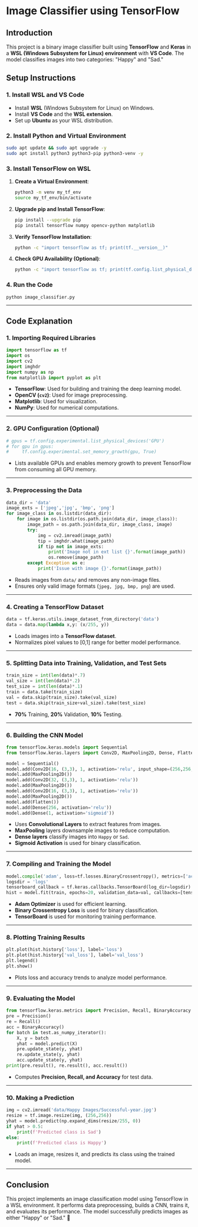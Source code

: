 # Image Classifier using TensorFlow

## Introduction
This project is a binary image classifier built using **TensorFlow** and **Keras** in a **WSL (Windows Subsystem for Linux) environment** with **VS Code**. The model classifies images into two categories: "Happy" and "Sad." 

## Setup Instructions
### 1. Install WSL and VS Code
- Install **WSL** (Windows Subsystem for Linux) on Windows.
- Install **VS Code** and the **WSL extension**.
- Set up **Ubuntu** as your WSL distribution.

### 2. Install Python and Virtual Environment
```bash
sudo apt update && sudo apt upgrade -y
sudo apt install python3 python3-pip python3-venv -y
```

### 3. Install TensorFlow on WSL
1. **Create a Virtual Environment**:
   ```bash
   python3 -m venv my_tf_env
   source my_tf_env/bin/activate
   ```
2. **Upgrade pip and Install TensorFlow**:
   ```bash
   pip install --upgrade pip
   pip install tensorflow numpy opencv-python matplotlib
   ```
3. **Verify TensorFlow Installation**:
   ```bash
   python -c "import tensorflow as tf; print(tf.__version__)"
   ```
4. **Check GPU Availability (Optional)**:
   ```bash
   python -c "import tensorflow as tf; print(tf.config.list_physical_devices('GPU'))"
   ```

### 4. Run the Code
```bash
python image_classifier.py
```

---

## Code Explanation

### 1. **Importing Required Libraries**
```python
import tensorflow as tf
import os 
import cv2
import imghdr
import numpy as np
from matplotlib import pyplot as plt
```
- **TensorFlow**: Used for building and training the deep learning model.
- **OpenCV (`cv2`)**: Used for image preprocessing.
- **Matplotlib**: Used for visualization.
- **NumPy**: Used for numerical computations.

---

### 2. **GPU Configuration (Optional)**
```python
# gpus = tf.config.experimental.list_physical_devices('GPU')
# for gpu in gpus: 
#     tf.config.experimental.set_memory_growth(gpu, True)
```
- Lists available GPUs and enables memory growth to prevent TensorFlow from consuming all GPU memory.

---

### 3. **Preprocessing the Data**
```python
data_dir = 'data' 
image_exts = ['jpeg','jpg', 'bmp', 'png']
for image_class in os.listdir(data_dir): 
    for image in os.listdir(os.path.join(data_dir, image_class)):
        image_path = os.path.join(data_dir, image_class, image)
        try: 
            img = cv2.imread(image_path)
            tip = imghdr.what(image_path)
            if tip not in image_exts: 
                print('Image not in ext list {}'.format(image_path))
                os.remove(image_path)
        except Exception as e: 
            print('Issue with image {}'.format(image_path))
```
- Reads images from `data/` and removes any non-image files.
- Ensures only valid image formats (`jpeg, jpg, bmp, png`) are used.

---

### 4. **Creating a TensorFlow Dataset**
```python
data = tf.keras.utils.image_dataset_from_directory('data')
data = data.map(lambda x,y: (x/255, y))
```
- Loads images into a **TensorFlow dataset**.
- Normalizes pixel values to [0,1] range for better model performance.

---

### 5. **Splitting Data into Training, Validation, and Test Sets**
```python
train_size = int(len(data)*.7)
val_size = int(len(data)*.2)
test_size = int(len(data)*.1)
train = data.take(train_size)
val = data.skip(train_size).take(val_size)
test = data.skip(train_size+val_size).take(test_size)
```
- **70%** Training, **20%** Validation, **10%** Testing.

---

### 6. **Building the CNN Model**
```python
from tensorflow.keras.models import Sequential
from tensorflow.keras.layers import Conv2D, MaxPooling2D, Dense, Flatten, Dropout

model = Sequential()
model.add(Conv2D(16, (3,3), 1, activation='relu', input_shape=(256,256,3)))
model.add(MaxPooling2D())
model.add(Conv2D(32, (3,3), 1, activation='relu'))
model.add(MaxPooling2D())
model.add(Conv2D(16, (3,3), 1, activation='relu'))
model.add(MaxPooling2D())
model.add(Flatten())
model.add(Dense(256, activation='relu'))
model.add(Dense(1, activation='sigmoid'))
```
- Uses **Convolutional Layers** to extract features from images.
- **MaxPooling** layers downsample images to reduce computation.
- **Dense layers** classify images into `Happy` or `Sad`.
- **Sigmoid Activation** is used for binary classification.

---

### 7. **Compiling and Training the Model**
```python
model.compile('adam', loss=tf.losses.BinaryCrossentropy(), metrics=['accuracy'])
logsdir = 'logs'
tensorboard_callback = tf.keras.callbacks.TensorBoard(log_dir=logsdir)
hist = model.fit(train, epochs=20, validation_data=val, callbacks=[tensorboard_callback])
```
- **Adam Optimizer** is used for efficient learning.
- **Binary Crossentropy Loss** is used for binary classification.
- **TensorBoard** is used for monitoring training performance.

---

### 8. **Plotting Training Results**
```python
plt.plot(hist.history['loss'], label='loss')
plt.plot(hist.history['val_loss'], label='val_loss')
plt.legend()
plt.show()
```
- Plots loss and accuracy trends to analyze model performance.

---

### 9. **Evaluating the Model**
```python
from tensorflow.keras.metrics import Precision, Recall, BinaryAccuracy
pre = Precision()
re = Recall()
acc = BinaryAccuracy()
for batch in test.as_numpy_iterator(): 
    X, y = batch
    yhat = model.predict(X)
    pre.update_state(y, yhat)
    re.update_state(y, yhat)
    acc.update_state(y, yhat)
print(pre.result(), re.result(), acc.result())
```
- Computes **Precision, Recall, and Accuracy** for test data.

---

### 10. **Making a Prediction**
```python
img = cv2.imread('data/Happy Images/Successful-year.jpg')
resize = tf.image.resize(img, (256,256))
yhat = model.predict(np.expand_dims(resize/255, 0))
if yhat > 0.5: 
    print(f'Predicted class is Sad')
else:
    print(f'Predicted class is Happy')
```
- Loads an image, resizes it, and predicts its class using the trained model.

---

## **Conclusion**
This project implements an image classification model using TensorFlow in a WSL environment. It performs data preprocessing, builds a CNN, trains it, and evaluates its performance. The model successfully predicts images as either "Happy" or "Sad." 🚀

